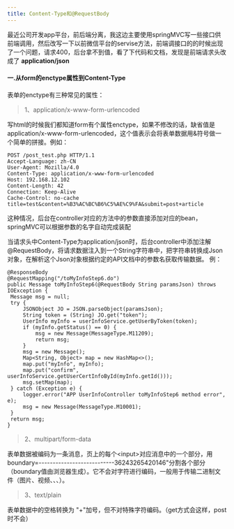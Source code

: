 ```yaml
---
title: Content-Type和@RequestBody
---
```


最近公司开发app平台，前后端分离，我这边主要使用springMVC写一些接口供前端调用，然后改写一下以前微信平台的servise方法，前端调接口的的时候出现了一个问题，请求400，后台拿不到值，看了下代码和文档，发现是前端请求头改成了 **application/json**

<!-- more -->

#### 一.从form的enctype属性到Content-Type

表单的enctype有三种常见的属性：
>1、application/x-www-form-urlencoded

写html的时候我们都知道form有个属性enctype，如果不修改的话，缺省值是application/x-www-form-urlencoded，这个值表示会将表单数据用&符号做一个简单的拼接。例如：
```
POST /post_test.php HTTP/1.1
Accept-Language: zh-CN
User-Agent: Mozilla/4.0
Content-Type: application/x-www-form-urlencoded
Host: 192.168.12.102
Content-Length: 42
Connection: Keep-Alive
Cache-Control: no-cache
title=test&content=%B3%AC%BC%B6%C5%AE%C9%FA&submit=post+article
```
这种情况，后台在controller对应的方法中的参数直接添加对应的bean，springMVC可以根据参数的名字自动完成装配

当请求头中Content-Type为application/json时，后台controller中添加注解@RequestBody，将请求数据注入到一个String字符串中，把字符串转换成Json对象，在解析这个Json对象根据约定的API文档中的参数名获取传输数据。
例：
```
@ResponseBody
@RequestMapping("/toMyInfoStep6.do")
public Message toMyInfoStep6(@RequestBody String paramsJson) throws IOException {
 Message msg = null;
 try {
     JSONObject JO = JSON.parseObject(paramsJson);
     String token = (String) JO.get("token");
     UserInfo myInfo = userInfoService.getUserByToken(token);
     if (myInfo.getStatus() == 0) {
         msg = new Message(MessageType.M11209);
         return msg;
     }
     msg = new Message();
     Map<String, Object> map = new HashMap<>();
     map.put("myInfo", myInfo);
     map.put("confirm", userInfoService.getUserCertInfoById(myInfo.getId()));
     msg.setMap(map);
 } catch (Exception e) {
     logger.error("APP UserInfoController toMyInfoStep6 method error", e);
     msg = new Message(MessageType.M10001);
 }
 return msg;
}
```

>2、multipart/form-data

表单数据被编码为一条消息，页上的每个&lt;input&gt;对应消息中的一个部分，用boundary=---------------------------36243265420146"分割各个部分（boundary值由浏览器生成）。它不会对字符进行编码，一般用于传输二进制文件（图片、视频、、、）。

>3、text/plain

表单数据中的空格转换为 "+"加号，但不对特殊字符编码。（get方式会这样，post时不会）


